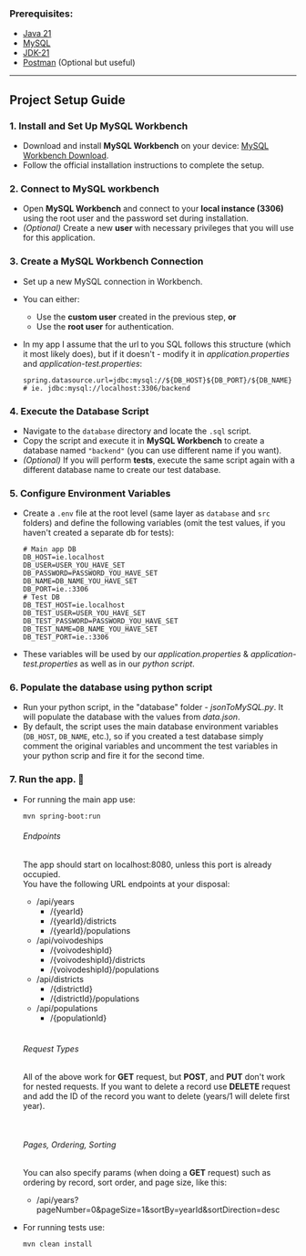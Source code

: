
### Prerequisites:

- [Java 21](https://www.oracle.com/java/technologies/javase/jdk21-archive-downloads.html)
- [MySQL](https://dev.mysql.com/downloads/mysql/)
- [JDK-21](https://jdk.java.net/21/)
- [Postman](https://www.postman.com/downloads/) (Optional but useful)

-----------------

## Project Setup Guide

### 1. Install and Set Up MySQL Workbench
- Download and install **MySQL Workbench** on your device: [MySQL Workbench Download](https://dev.mysql.com/downloads/workbench/).  
- Follow the official installation instructions to complete the setup.

### 2. Connect to MySQL workbench
- Open **MySQL Workbench** and connect to your **local instance (3306)** using the root user and the password set during installation.
- *(Optional)* Create a new **user** with necessary privileges that you will use for this application.

### 3. Create a MySQL Workbench Connection
- Set up a new MySQL connection in Workbench.
- You can either:
    - Use the **custom user** created in the previous step, **or**
    - Use the **root user** for authentication.

- In my app I assume that the url to you SQL follows this structure (which it most likely does), but if it doesn't - modify it in *application.properties* and *application-test.properties*:

   ```properties
   spring.datasource.url=jdbc:mysql://${DB_HOST}${DB_PORT}/${DB_NAME}
   # ie. jdbc:mysql://localhost:3306/backend
   ```
  
### 4. Execute the Database Script
- Navigate to the `database` directory and locate the `.sql` script.
- Copy the script and execute it in **MySQL Workbench** to create a database named `"backend"` (you can use different name if you want).
- *(Optional)* If you will perform **tests**, execute the same script again with a different database name to create our test database.

### 5. Configure Environment Variables
- Create a `.env` file at the root level (same layer as `database` and `src` folders) and define the following variables (omit the test values, if you haven't created a separate db for tests):
    ```dotenv
    # Main app DB  
    DB_HOST=ie.localhost
    DB_USER=USER_YOU_HAVE_SET
    DB_PASSWORD=PASSWORD_YOU_HAVE_SET
    DB_NAME=DB_NAME_YOU_HAVE_SET
    DB_PORT=ie.:3306
    # Test DB   
    DB_TEST_HOST=ie.localhost
    DB_TEST_USER=USER_YOU_HAVE_SET
    DB_TEST_PASSWORD=PASSWORD_YOU_HAVE_SET
    DB_TEST_NAME=DB_NAME_YOU_HAVE_SET
    DB_TEST_PORT=ie.:3306
    ```
- These variables will be used by our *application.properties* & *application-test.properties* as well as in our *python script*.
### 6. Populate the database using python script
- Run your python script, in the "database" folder - *jsonToMySQL.py*. It will populate the database with the  values from *data.json*. 
- By default, the script uses the main database environment variables (`DB_HOST`, `DB_NAME`, etc.), so if you created a test database simply comment the original variables and uncomment the test variables in your python scrip and fire it for the second time.
### 7. Run the app. 🚀 
- For running the main app use:
    ```
    mvn spring-boot:run
    ```
  ###### Endpoints
  The app should start on localhost:8080, unless this port is already occupied. <br>
  You have the following URL endpoints at your disposal:
  - /api/years
    - /{yearId}
    - /{yearId}/districts
    - /{yearId}/populations
  - /api/voivodeships
    - /{voivodeshipId}
    - /{voivodeshipId}/districts
    - /{voivodeshipId}/populations
  - /api/districts
    - /{districtId}
    - /{districtId}/populations
  - /api/populations
    - /{populationId}

  <br>
  
  ###### Request Types
  All of the above work for **GET** request, but **POST**, and **PUT** don't work for nested requests. If you want to delete a record use **DELETE** request and add the ID of the record you want to delete (years/1 will delete first year).

  <br>
  
  ###### Pages, Ordering, Sorting
  You can also specify params (when doing a **GET** request) such as ordering by record, sort order, and page size, like this: <br>
  - /api/years?pageNumber=0&pageSize=1&sortBy=yearId&sortDirection=desc


- For running tests use:
    ```
    mvn clean install
    ```